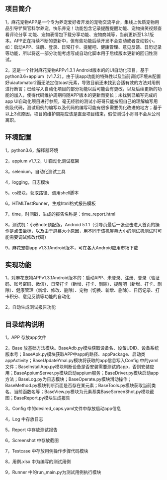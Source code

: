 ## 项目简介

1，麻花宠物APP是一个专为养宠爱好者开发的宠物交流平台，集线上优质宠物用品引导铲屎官科学养宠，快乐养宠！功能包含记录提醒提醒功能、宠物搞笑视频查看评论分享
功能、宠物表情包下载分享功能、宠物商城等，当前更新至1.3.1版本。APP正在持续不断的更新中，但有些功能后续开发不会变动或者变动较小，如：启动APP、注册、登录、日常打卡、提醒吧、健康管理、意见反馈、日历记录等功能，所以将这一部分功能考虑写成自动化脚本用于后续版本更新的回归性测试。

2，这是一个针对麻花宠物APPv1.3.1 Android版本的的UI自动化项目，基于python3.6+appium（v1.7.2）。由于该app功能的特殊性以及当前调试环境未配置好uiautomator2而无法定位toast元素，导致目前还未找到合适有效的方法对用例进行断言；已经写入自动化项目的部分功能以后可能会有更改，以及后续更新的功能的加入，使得代码维护周期将随APP版本的更新而变长；未找到已编写完成的app UI自动化项目进行参照，毫无经验的测试小哥哥只能按照自己的理解编写用例及代码，测试用例的编写以及代码的编写可能有很多需要优化改进的地方；基于以上3点原因，项目的维护周期应该是直至项目结束，假使测试小哥哥不会从公司离职。

## 环境配置

1，python3.6，解释器环境

2，appium v1.7.2，UI自动化测试框架

3，selenium，自动化测试工具

4，logging，日志模块

5，os模块，获取路径、调用shell脚本

6，HTMLTestRunner，生成html格式报告模板

7，time，时间戳，生成的报告名称是：time_report.html

8，测试机：小米note顶配版，Android 5.1.1（引导页最后一张点击进入首页的操作是点击坐标，以及由于屏幕大小原因，用不同于该机屏幕大小的测试机测试时可能需要调试修改代码）

9，麻花宠物app v1.3.1Android版本，可在各大Android应用市场下载

## 实现功能

1，对麻花宠物APPv1.3.1Android版本的：启动APP、未登录、注册、登录（验证码、账号密码、微信）、日常打卡（新增、打卡、删除）、提醒吧（新增、打卡、删除）、健康管理（新增、修改、删除）、宠物（切换、新增、删除）、日历记录、打卡积分、意见反馈等功能的自动化

2，自动生成测试报告功能

## 目录结构说明

1，APP 存放app文件

2，Base 放基础方法模块。BaseAdb.py模块获取设备名、设备UDID、设备系统版本号；BaseApk.py模块获取APP中app的路径、appPackage、启动类appActivity；BaseUpdateYmal.py模块将获取的app信息写入Config 中的yaml文件；BaseInstallApp.py模块判断设备是否安装需要测试的app，否则安装应用；BaseAppiumServer.py模块启动appium服务；BaseDriver.py模块启动app方法；BaseLog.py为日志模块；BaseOperate.py模块滑动操作；BaseMethod.py模块判断页面是否存在某元素；BaseTools.py模块获取当前类名、当前函数名等；BaseView.py模块为元素基类BaseScreenShot.py模块截图；BaseReport.py模块生成报告

3，Config 中的desired_caps.yaml文件中存放启动app信息

4，Log 中存放日志

5，Report 中存放测试报告

6，Screenshot 中存放截图

7，Testcase 中存放用例操作步骤代码模块

8，用例.xlsx 中为编写的测试用例

9，Runner 中的run_main.py为测试用例执行模块

